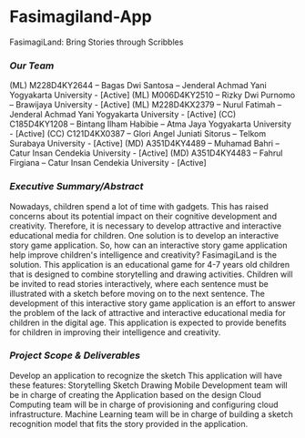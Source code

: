 # Fasimagiland-App
FasimagiLand: Bring Stories through Scribbles

### *Our Team*
(ML) M228D4KY2644 – Bagas Dwi Santosa – Jenderal Achmad Yani Yogyakarta University - [Active]
(ML) M006D4KY2510 – Rizky Dwi Purnomo – Brawijaya University - [Active]
(ML) M228D4KX2379 – Nurul Fatimah – Jenderal Achmad Yani Yogyakarta University - [Active]
(CC) C185D4KY1208 – Bintang Ilham Habibie – Atma Jaya Yogyakarta University - [Active]
(CC) C121D4KX0387 – Glori Angel Juniati Sitorus – Telkom Surabaya University - [Active]
(MD) A351D4KY4489 – Muhamad Bahri – Catur Insan Cendekia University - [Active]
(MD) A351D4KY4483 – Fahrul Firgiana – Catur Insan Cendekia University - [Active]


### *Executive Summary/Abstract*
Nowadays, children spend a lot of time with gadgets. This has raised concerns about its potential impact on their cognitive development and creativity. Therefore, it is necessary to develop attractive and interactive educational media for children. One solution is to develop an interactive story game application. So, how can an interactive story game application help improve children's intelligence and creativity? FasimagiLand is the solution. This application is an educational game for 4-7 years old children that is designed to combine storytelling and drawing activities. Children will be invited to read stories interactively, where each sentence must be illustrated with a sketch before moving on to the next sentence. The development of this interactive story game application is an effort to answer the problem of the lack of attractive and interactive educational media for children in the digital age. This application is expected to provide benefits for children in improving their intelligence and creativity. 


### *Project Scope & Deliverables*
Develop an application to recognize the sketch 
This application will have these features:
Storytelling
Sketch Drawing
Mobile Development team will be in charge of creating the Application based on the
design
Cloud Computing team will be in charge of provisioning and configuring cloud infrastructure.
Machine Learning team will be in charge of building a sketch recognition model that fits the story provided in the application. 
